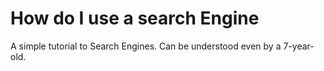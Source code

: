 # How do I use a search Engine
A simple tutorial to Search Engines. Can be understood even by a 7-year-old.
